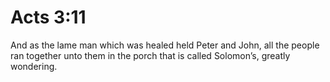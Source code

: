 # Acts 3:11

And as the lame man which was healed held Peter and John, all the people ran together unto them in the porch that is called Solomon’s, greatly wondering.